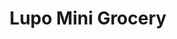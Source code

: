 ---
title: "Lupo Mini Grocery"
url: /barangay-matayumtayum-lapaz-tarlac/lupo-mini-grocery/
shop: convenience
---